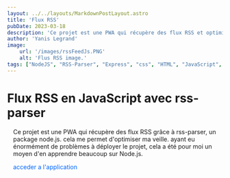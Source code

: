 ```yaml
---
layout: ../../layouts/MarkdownPostLayout.astro
title: 'Flux RSS'
pubDate: 2023-03-18
description: 'Ce projet est une PWA qui récupère des flux RSS et optimiser ma veille grâce à rss-parser, un package node.js.'
author: 'Yanis Legrand'
image:
    url: '/images/rssFeedJs.PNG' 
    alt: 'Flus RSS image.'
tags: ["NodeJS", "RSS-Parser", "Express", "css", "HTML", "JavaScript", "Web"]
---
```


<style>
    h2,h3 { margin-top:2em; }
    h2, p, hr { margin: 1em; }
    img { max-width:40em; }
    a { color: #0066ff;
        text-decoration:none; }
</style>

# Flux RSS en JavaScript avec rss-parser

Ce projet est une PWA qui récupère des flux RSS grâce à rss-parser, un package node.js.
cela me permet d'optimiser ma veille.
ayant eu énormément de problèmes à déployer le projet, cela a été pour moi un moyen d'en apprendre beaucoup
sur Node.js.

<a href="https://veille-yanislegrand.alwaysdata.net/">acceder a l'application</a>